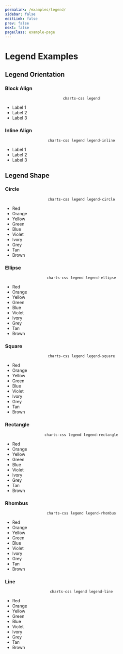 ```yaml
---
permalink: /examples/legend/
sidebar: false
editLink: false
prev: false
next: false
pageClass: example-page
---
```


# Legend Examples

<h2>Legend Orientation</h2>

<v-row>

<v-col>

<h3> <strong>Block Align</strong> </h3>
<p style="text-align: center"> <code>charts-css legend</code> </p>

<code-example>
<ul class="charts-css legend">
  <li> Label 1 </li>
  <li> Label 2 </li>
  <li> Label 3 </li>
</ul>
</code-example>

</v-col>

<v-col>

<h3> <strong>Inline Align</strong> </h3>
<p style="text-align: center"> <code>charts-css legend legend-inline</code> </p>

<code-example>
<ul class="charts-css legend legend-inline">
  <li> Label 1 </li>
  <li> Label 2 </li>
  <li> Label 3 </li>
</ul>
</code-example>

</v-col>

</v-row>

<h2>Legend Shape</h2>

<v-row>

<v-col>

<h3> <strong>Circle</strong> </h3>
<p style="text-align: center"> <code>charts-css legend legend-circle</code> </p>

<code-example>
<ul class="charts-css legend legend-circle">
  <li> Red </li>
  <li> Orange </li>
  <li> Yellow </li>
  <li> Green </li>
  <li> Blue </li>
  <li> Violet </li>
  <li> Ivory </li>
  <li> Grey </li>
  <li> Tan </li>
  <li> Brown </li>
</ul>
</code-example>

</v-col>

<v-col>

<h3> <strong>Ellipse</strong> </h3>
<p style="text-align: center"> <code>charts-css legend legend-ellipse</code> </p>

<code-example>
<ul class="charts-css legend legend-ellipse">
  <li> Red </li>
  <li> Orange </li>
  <li> Yellow </li>
  <li> Green </li>
  <li> Blue </li>
  <li> Violet </li>
  <li> Ivory </li>
  <li> Grey </li>
  <li> Tan </li>
  <li> Brown </li>
</ul>
</code-example>

</v-col>

</v-row>



<v-row>

<v-col>

<h3> <strong>Square</strong> </h3>
<p style="text-align: center"> <code>charts-css legend legend-square</code> </p>

<code-example>
<ul class="charts-css legend legend-square">
  <li> Red </li>
  <li> Orange </li>
  <li> Yellow </li>
  <li> Green </li>
  <li> Blue </li>
  <li> Violet </li>
  <li> Ivory </li>
  <li> Grey </li>
  <li> Tan </li>
  <li> Brown </li>
</ul>
</code-example>

</v-col>

<v-col>

<h3> <strong>Rectangle</strong> </h3>
<p style="text-align: center"> <code>charts-css legend legend-rectangle</code> </p>

<code-example>
<ul class="charts-css legend legend-rectangle">
  <li> Red </li>
  <li> Orange </li>
  <li> Yellow </li>
  <li> Green </li>
  <li> Blue </li>
  <li> Violet </li>
  <li> Ivory </li>
  <li> Grey </li>
  <li> Tan </li>
  <li> Brown </li>
</ul>
</code-example>

</v-col>

</v-row>



<v-row>

<v-col>

<h3> <strong>Rhombus</strong> </h3>
<p style="text-align: center"> <code>charts-css legend legend-rhombus</code> </p>

<code-example>
<ul class="charts-css legend legend-rhombus">
  <li> Red </li>
  <li> Orange </li>
  <li> Yellow </li>
  <li> Green </li>
  <li> Blue </li>
  <li> Violet </li>
  <li> Ivory </li>
  <li> Grey </li>
  <li> Tan </li>
  <li> Brown </li>
</ul>
</code-example>

</v-col>

<v-col>

<h3> <strong>Line</strong> </h3>
<p style="text-align: center"> <code>charts-css legend legend-line</code> </p>

<code-example>
<ul class="charts-css legend legend-line">
  <li> Red </li>
  <li> Orange </li>
  <li> Yellow </li>
  <li> Green </li>
  <li> Blue </li>
  <li> Violet </li>
  <li> Ivory </li>
  <li> Grey </li>
  <li> Tan </li>
  <li> Brown </li>
</ul>
</code-example>

</v-col>

</v-row>
